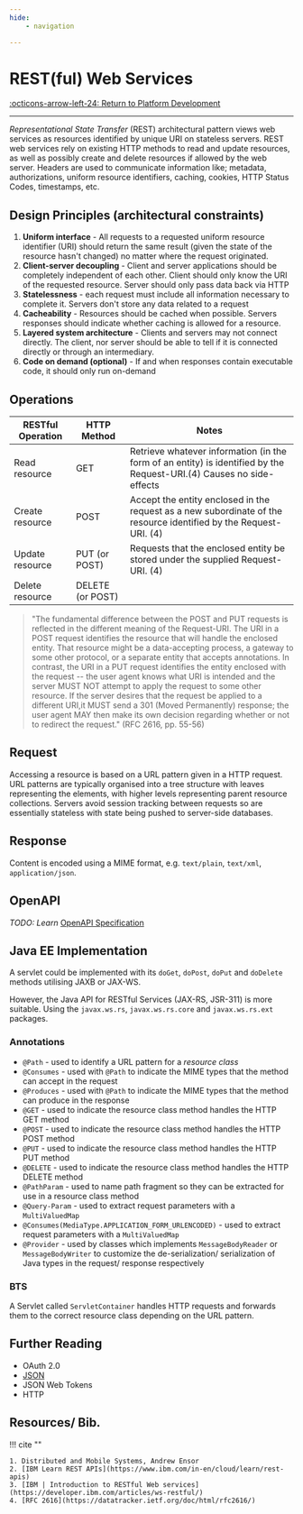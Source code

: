 ```yaml
---
hide:
    - navigation

---
```


# REST(ful) Web Services

[:octicons-arrow-left-24: Return to Platform Development](/Bodies-of-Knowledge/Platform-Development/)

---

*Representational State Transfer* (REST) architectural pattern views web services as resources identified by unique URI on stateless servers. REST web services rely on existing HTTP methods to read and update resources, as well as possibly create and delete resources if allowed by the web server. Headers are used to communicate information like; metadata, authorizations, uniform resource identifiers, caching, cookies, HTTP Status Codes, timestamps, etc. 

## Design Principles (architectural constraints)

1. **Uniform interface** - All requests to a requested uniform resource identifier (URI) should return the same result (given the state of the resource hasn't changed) no matter where the request originated. 
2. **Client-server decoupling** - Client and server applications should be completely independent of each other. Client should only know the URI of the requested resource. Server should only pass data back via HTTP
3. **Statelessness** - each request must include all information necessary to complete it. Servers don't store any data related to a request
4. **Cacheability** - Resources should be cached when possible. Servers responses should indicate whether caching is allowed for a resource. 
5. **Layered system architecture** - Clients and servers may not connect directly. The client, nor server should be able to tell if it is connected directly or through an intermediary. 
6. **Code on demand (optional)** - If and when responses contain executable code, it should only run on-demand

## Operations

| RESTful Operation | HTTP Method | Notes |
| --- | --- | --- |
| Read resource | GET | Retrieve whatever information (in the form of an entity) is identified by the Request-URI.(4) Causes no side-effects |
| Create resource | POST | Accept the entity enclosed in the request as a new subordinate of the resource identified by the Request-URI. (4) |
| Update resource | PUT (or POST) | Requests that the enclosed entity be stored under the supplied Request-URI. (4) |
| Delete resource | DELETE (or POST) |  |

> "The fundamental difference between the POST and PUT requests is reflected in the different meaning of the Request-URI. The URI in a POST request identifies the resource that will handle the enclosed entity. That resource might be a data-accepting process, a gateway to some other protocol, or a separate entity that accepts annotations. In contrast, the URI in a PUT request identifies the entity enclosed with the request -- the user agent knows what URI is intended and the server MUST NOT attempt to apply the request to some other resource. If the server desires that the request be applied to a different URI,it MUST send a 301 (Moved Permanently) response; the user agent MAY then make its own decision regarding whether or not to redirect the request." (RFC 2616, pp. 55-56)

## Request

Accessing a resource is based on a URL pattern given in a HTTP request. URL patterns are typically organised into a tree structure with leaves representing the elements, with higher levels representing parent resource collections. Servers avoid session tracking between requests so are essentially stateless with state being pushed to server-side databases. 

## Response

Content is encoded using a MIME format, e.g. `text/plain`, `text/xml`, `application/json`. 

## OpenAPI

*TODO: Learn* [OpenAPI Specification](https://github.com/OAI/OpenAPI-Specification/blob/main/versions/3.0.2.md)

## Java EE Implementation

A servlet could be implemented with its `doGet`, `doPost`, `doPut` and `doDelete` methods utilising JAXB or JAX-WS.

However, the Java API for RESTful Services (JAX-RS, JSR-311) is more suitable. Using the `javax.ws.rs`, `javax.ws.rs.core` and `javax.ws.rs.ext` packages. 

### Annotations

- `@Path` - used to identify a URL pattern for a *resource class*
- `@Consumes` - used with `@Path` to indicate the MIME types that the method can accept in the request
- `@Produces` - used with `@Path` to indicate the MIME types that the method can produce in the response
- `@GET` - used to indicate the resource class method handles the HTTP GET method
- `@POST` - used to indicate the resource class method handles the HTTP POST method
- `@PUT` - used to indicate the resource class method handles the HTTP PUT method
- `@DELETE` - used to indicate the resource class method handles the HTTP DELETE method
- `@PathParam` - used to name path fragment so they can be extracted for use in a resource class method
- `@Query-Param` - used to extract request parameters with a `MultiValuedMap`
- `@Consumes(MediaType.APPLICATION_FORM_URLENCODED)` - used to extract request parameters with a `MultiValuedMap`
- `@Provider` - used by classes which implements `MessageBodyReader` or `MessageBodyWriter` to customize the de-serialization/ serialization of Java types in the request/ response respectively

### BTS

A Servlet called `ServletContainer` handles HTTP requests and forwards them to the correct resource class depending on the URL pattern.

## Further Reading

- OAuth 2.0
- [JSON](JSON.md)
- JSON Web Tokens
- HTTP

## Resources/ Bib.

!!! cite ""

    1. Distributed and Mobile Systems, Andrew Ensor
    2. [IBM Learn REST APIs](https://www.ibm.com/in-en/cloud/learn/rest-apis)
    3. [IBM | Introduction to RESTful Web services](https://developer.ibm.com/articles/ws-restful/)
    4. [RFC 2616](https://datatracker.ietf.org/doc/html/rfc2616/)
    
